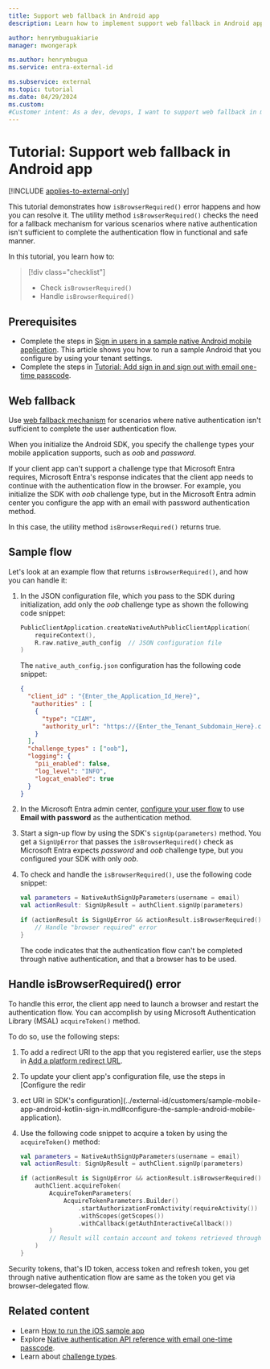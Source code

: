 ```yaml
---
title: Support web fallback in Android app
description: Learn how to implement support web fallback in Android app.

author: henrymbuguakiarie
manager: mwongerapk

ms.author: henrymbugua
ms.service: entra-external-id

ms.subservice: external
ms.topic: tutorial
ms.date: 04/29/2024
ms.custom:
#Customer intent: As a dev, devops, I want to support web fallback in my Android app's native authentication flow so that I can ensure stability of my app's authentication flow.
---
```


# Tutorial: Support web fallback in Android app 

[!INCLUDE [applies-to-external-only](../external-id/includes/applies-to-external-only.md)]
 
This tutorial demonstrates how `isBrowserRequired()` error happens and how you can resolve it. The utility method `isBrowserRequired()` checks the need for a fallback mechanism for various scenarios where native authentication isn't sufficient to complete the authentication flow in functional and safe manner. 
 
In this tutorial, you learn how to:  

> [!div class="checklist"]
>
> - Check `isBrowserRequired()` 
> - Handle `isBrowserRequired()` 
 
## Prerequisites 

- Complete the steps in [Sign in users in a sample native Android mobile application](../external-id/customers/how-to-run-native-authentication-sample-android-app.md). This article shows you how to run a sample Android that you configure by using your tenant settings.  
- Complete the steps in [Tutorial: Add sign in and sign out with email one-time passcode](tutorial-native-authentication-android-sign-in-sign-out.md).  
 
## Web fallback

Use [web fallback mechanism](concept-native-authentication-web-fallback.md) for scenarios where native authentication isn't sufficient to complete the user authentication flow. 
 
When you initialize the Android SDK, you specify the challenge types your mobile application supports, such as *oob* and *password*. 

If your client app can't support a challenge type that Microsoft Entra requires, Microsoft Entra's response indicates that the client app needs to continue with the authentication flow in the browser. For example, you initialize the SDK with *oob* challenge type, but in the Microsoft Entra admin center you configure the app with an email with password authentication method. 

In this case, the utility method `isBrowserRequired()` returns true.
 
## Sample flow 
  
Let's look at an example flow that returns `isBrowserRequired()`, and how you can handle it: 

1. In the JSON configuration file, which you pass to the SDK during initialization, add only the *oob* challenge type as shown the following code snippet: 
 
    ```kotlin 
    PublicClientApplication.createNativeAuthPublicClientApplication( 
        requireContext(), 
        R.raw.native_auth_config  // JSON configuration file 
    ) 
    ``` 
     
    The `native_auth_config.json` configuration has the following code snippet: 
     
    ```json 
    {
      "client_id" : "{Enter_the_Application_Id_Here}",
       "authorities" : [
        {
          "type": "CIAM",
          "authority_url": "https://{Enter_the_Tenant_Subdomain_Here}.ciamlogin.com/{Enter_the_Tenant_Subdomain_Here}.onmicrosoft.com/"
        }
      ],
      "challenge_types" : ["oob"],
      "logging": {
        "pii_enabled": false,
        "log_level": "INFO",
        "logcat_enabled": true
      }
    } 
    ``` 
 
1. In the Microsoft Entra admin center, [configure your user flow](../external-id/customers/how-to-user-flow-sign-up-sign-in-customers.md) to use **Email with password** as the authentication method.    
 
2. Start a sign-up flow by using the SDK's `signUp(parameters)` method. You get a `SignUpError` that passes the `isBrowserRequired()` check as Microsoft Entra expects *password* and *oob* challenge type, but you configured your SDK with only *oob*.  

3. To check and handle the `isBrowserRequired()`, use the following code snippet: 
 
    ```kotlin 
    val parameters = NativeAuthSignUpParameters(username = email)
    val actionResult: SignUpResult = authClient.signUp(parameters)

    if (actionResult is SignUpError && actionResult.isBrowserRequired()) { 
        // Handle "browser required" error
    } 
    ``` 
 
    The code indicates that the authentication flow can't be completed through native authentication, and that a browser has to be used.  
 
## Handle isBrowserRequired() error
 
To handle this error, the client app need to launch a browser and restart the authentication flow. You can accomplish by using Microsoft Authentication Library (MSAL) `acquireToken()` method.  
 
To do so, use the following steps:

<!--We'll update these instructions once we author the Android tutorials for the browser-delegated authentication flow --> 

1. To add a redirect URI to the app that you registered earlier, use the steps in [Add a platform redirect URL](../external-id/customers/sample-mobile-app-android-kotlin-sign-in.md#add-a-platform-redirect-url).

1. To update your client app's configuration file, use the steps in [Configure the redir
1. ect URI in SDK's configuration](../external-id/customers/sample-mobile-app-android-kotlin-sign-in.md#configure-the-sample-android-mobile-application).
  
1. Use the following code snippet to acquire a token by using the `acquireToken()` method:

    ```kotlin 
    val parameters = NativeAuthSignUpParameters(username = email)
    val actionResult: SignUpResult = authClient.signUp(parameters)

    if (actionResult is SignUpError && actionResult.isBrowserRequired()) {
        authClient.acquireToken(
            AcquireTokenParameters(
                AcquireTokenParameters.Builder()
                    .startAuthorizationFromActivity(requireActivity())
                    .withScopes(getScopes())
                    .withCallback(getAuthInteractiveCallback())
            )
            // Result will contain account and tokens retrieved through the browser.
        )
    } 
    ```

Security tokens, that's ID token, access token and refresh token, you get through native authentication flow are same as the token you get via browser-delegated flow.

## Related content 

- Learn [How to run the iOS sample app](../external-id/customers/how-to-run-native-authentication-sample-ios-app.md)
- Explore [Native authentication API reference with email one-time passcode](reference-native-authentication-email-otp.md?bc=/entra/external-id/customers/breadcrumb/toc.json&toc=/entra/external-id/customers/toc.json).
- Learn about [challenge types](concept-native-authentication-challenge-types.md).